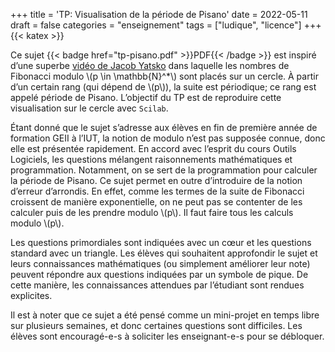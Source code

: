 +++
title = 'TP: Visualisation de la période de Pisano'
date = 2022-05-11
draft = false
categories = "enseignement"
tags = ["ludique", "licence"]
+++
{{< katex >}}

Ce sujet {{< badge href="tp-pisano.pdf" >}}PDF{{< /badge >}} est inspiré d’une superbe [vidéo de Jacob Yatsko](https://www.youtube.com/watch?v=o1eLKODSCqw) dans laquelle les nombres de Fibonacci modulo \\(p \in \mathbb{N}^*\\) sont placés sur un cercle. À partir d’un certain rang (qui dépend de \\(p\\)), la suite est périodique; ce rang est appelé période de Pisano. L’objectif du TP est de reproduire cette visualisation sur le cercle avec `Scilab`.

Étant donné que le sujet s’adresse aux élèves en fin de première année de formation GEII à l’IUT, la notion de modulo n’est pas supposée connue, donc elle est présentée rapidement. En accord avec l’esprit du cours Outils Logiciels, les questions mélangent raisonnements mathématiques et programmation. Notamment, on se sert de la programmation pour calculer la période de Pisano. Ce sujet permet en outre d’introduire de la notion d’erreur d’arrondis. En effet, comme les termes de la suite de Fibonacci croissent de manière exponentielle, on ne peut pas se contenter de les calculer puis de les prendre modulo \\(p\\). Il faut faire tous les calculs modulo \\(p\\).

Les questions primordiales sont indiquées avec un cœur et les questions standard avec un triangle. Les élèves qui souhaitent approfondir le sujet et leurs connaissances mathématiques (ou simplement améliorer leur note) peuvent répondre aux questions indiquées par un symbole de pique. De cette manière, les connaissances attendues par l’étudiant sont rendues explicites.

Il est à noter que ce sujet a été pensé comme un mini-projet en temps libre sur plusieurs semaines, et donc certaines questions sont difficiles. Les élèves sont encouragé-e-s à soliciter les enseignant-e-s pour se débloquer.
